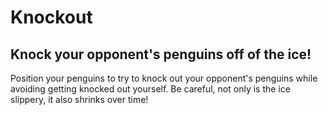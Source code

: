 # Knockout

## Knock your opponent's penguins off of the ice!

Position your penguins to try to knock out your opponent's penguins while avoiding getting knocked out yourself. Be careful, not only is the ice slippery, it also shrinks over time!
